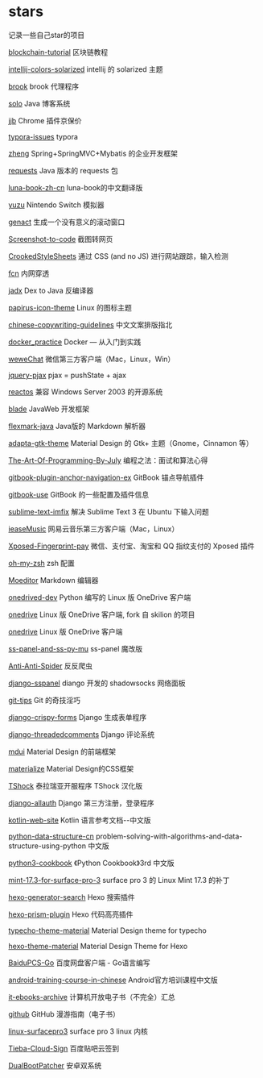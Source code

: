 # stars
记录一些自己star的项目

[blockchain-tutorial](https://github.com/liuchengxu/blockchain-tutorial) 区块链教程

[intellij-colors-solarized](https://github.com/jkaving/intellij-colors-solarized) intellij 的 solarized 主题

[brook](https://github.com/txthinking/brook) brook 代理程序

[solo](https://github.com/b3log/solo) Java 博客系统

[jjb](https://github.com/sunoj/jjb) Chrome 插件京保价

[typora-issues](https://github.com/typora/typora-issues) typora

[zheng](https://github.com/shuzheng/zheng) Spring+SpringMVC+Mybatis 的企业开发框架

[requests](https://github.com/hsiafan/requests) Java 版本的 requests 包

[luna-book-zh-cn](https://github.com/LunaCN/luna-book-zh-cn) luna-book的中文翻译版

[yuzu](https://github.com/yuzu-emu/yuzu) Nintendo Switch 模拟器

[genact](https://github.com/svenstaro/genact) 生成一个没有意义的滚动窗口

[Screenshot-to-code](https://github.com/emilwallner/Screenshot-to-code) 截图转网页

[CrookedStyleSheets](https://github.com/jbtronics/CrookedStyleSheets) 通过 CSS (and no JS) 进行网站跟踪，输入检测

[fcn](https://github.com/boywhp/fcn) 内网穿透

[jadx](https://github.com/skylot/jadx) Dex to Java 反编译器

[papirus-icon-theme](https://github.com/PapirusDevelopmentTeam/papirus-icon-theme) Linux 的图标主题

[chinese-copywriting-guidelines](https://github.com/mzlogin/chinese-copywriting-guidelines) 中文文案排版指北

[docker_practice](https://github.com/yeasy/docker_practice) Docker — 从入门到实践

[weweChat](https://github.com/trazyn/weweChat) 微信第三方客户端（Mac，Linux，Win）

[jquery-pjax](https://github.com/defunkt/jquery-pjax) pjax = pushState + ajax

[reactos](https://github.com/reactos/reactos) 兼容 Windows Server 2003 的开源系统

[blade](https://github.com/lets-blade/blade) JavaWeb 开发框架

[flexmark-java](https://github.com/vsch/flexmark-java) Java版的 Markdown 解析器

[adapta-gtk-theme](https://github.com/adapta-project/adapta-gtk-theme) Material Design 的 Gtk+ 主题（Gnome，Cinnamon 等）

[The-Art-Of-Programming-By-July](https://github.com/julycoding/The-Art-Of-Programming-By-July) 编程之法：面试和算法心得

[gitbook-plugin-anchor-navigation-ex](https://github.com/zq99299/gitbook-plugin-anchor-navigation-ex) GitBook 锚点导航插件

[gitbook-use](https://github.com/zhangjikai/gitbook-use) GitBook 的一些配置及插件信息

[sublime-text-imfix](https://github.com/lyfeyaj/sublime-text-imfix) 解决 Sublime Text 3 在 Ubuntu 下输入问题

[ieaseMusic](https://github.com/trazyn/ieaseMusic) 网易云音乐第三方客户端（Mac，Linux）

[Xposed-Fingerprint-pay](https://github.com/eritpchy/Xposed-Fingerprint-pay) 微信、支付宝、淘宝和 QQ 指纹支付的 Xposed 插件

[oh-my-zsh](https://github.com/robbyrussell/oh-my-zsh) zsh 配置

[Moeditor](https://github.com/Moeditor/Moeditor) Markdown 编辑器

[onedrived-dev](https://github.com/xybu/onedrived-dev) Python 编写的 Linux 版 OneDrive 客户端


[onedrive](https://github.com/abraunegg/onedrive) Linux 版 OneDrive 客户端, fork 自 skilion 的项目

[onedrive](https://github.com/skilion/onedrive) Linux 版 OneDrive 客户端

[ss-panel-and-ss-py-mu](https://github.com/mmmwhy/ss-panel-and-ss-py-mu/tree/master) ss-panel 魔改版

[Anti-Anti-Spider](https://github.com/luyishisi/Anti-Anti-Spider) 反反爬虫

[django-sspanel](https://github.com/Ehco1996/django-sspanel) diango 开发的 shadowsocks 网络面板

[git-tips](https://github.com/521xueweihan/git-tips) Git 的奇技淫巧

[django-crispy-forms](https://github.com/django-crispy-forms/django-crispy-forms) Django 生成表单程序

[django-threadedcomments](https://github.com/HonzaKral/django-threadedcomments) Django 评论系统

[mdui](https://github.com/zdhxiong/mdui) Material Design 的前端框架

[materialize](https://github.com/Dogfalo/materialize) Material Design的CSS框架

[TShock](https://github.com/mistzzt/TShock) 泰拉瑞亚开服程序 TShock 汉化版

[django-allauth](https://github.com/pennersr/django-allauth) Django 第三方注册，登录程序

[kotlin-web-site](https://github.com/LiYing2010/kotlin-web-site) Kotlin 语言参考文档--中文版 

[python-data-structure-cn](https://github.com/facert/python-data-structure-cn) problem-solving-with-algorithms-and-data-structure-using-python 中文版

[python3-cookbook](https://github.com/yidao620c/python3-cookbook) 《Python Cookbook》3rd 中文版

[mint-17.3-for-surface-pro-3](https://github.com/tiggerite/mint-17.3-for-surface-pro-3) surface pro 3 的 Linux Mint 17.3 的补丁

[hexo-generator-search](https://github.com/wzpan/hexo-generator-search) Hexo 搜索插件

[hexo-prism-plugin](https://github.com/ele828/hexo-prism-plugin) Hexo 代码高亮插件

[typecho-theme-material](https://github.com/idawnlight/typecho-theme-material) Material Design theme for typecho

[hexo-theme-material](https://github.com/viosey/hexo-theme-material)  Material Design Theme for Hexo

[BaiduPCS-Go](https://github.com/iikira/BaiduPCS-Go) 百度网盘客户端 - Go语言编写

[android-training-course-in-chinese](https://github.com/kesenhoo/android-training-course-in-chinese) Android官方培训课程中文版

[it-ebooks-archive](https://github.com/it-ebooks/it-ebooks-archive)  计算机开放电子书（不完全）汇总

[github](https://github.com/phodal/github) GitHub 漫游指南（电子书）

[linux-surfacepro3](https://github.com/matthewwardrop/linux-surfacepro3) surface pro 3 linux 内核

[Tieba-Cloud-Sign](https://github.com/MoeNetwork/Tieba-Cloud-Sign) 百度贴吧云签到

[DualBootPatcher](https://github.com/chenxiaolong/DualBootPatcher) 安卓双系统

